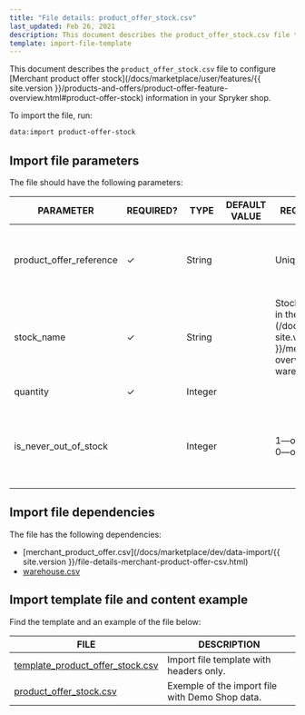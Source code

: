 ```yaml
---
title: "File details: product_offer_stock.csv"
last_updated: Feb 26, 2021
description: This document describes the product_offer_stock.csv file to configure merchant product offer stock in your Spryker shop.
template: import-file-template
---
```


This document describes the `product_offer_stock.csv` file to configure [Merchant product offer stock](/docs/marketplace/user/features/{{ site.version }}/products-and-offers/product-offer-feature-overview.html#product-offer-stock) information in your Spryker shop.

To import the file, run:

```bash
data:import product-offer-stock
```

## Import file parameters

The file should have the following parameters:

| PARAMETER     | REQUIRED? | TYPE | DEFAULT VALUE | REQUIREMENTS OR COMMENTS | DESCRIPTION        |
| ------------- | ---------- | ------- | ------------- | ---------------------------- | ----------------------- |
| product_offer_reference | &check;             | String   |                   | Unique                                                       | Identifier of the [merchant product offer](/docs/marketplace/user/features/{{ site.version }}/products-and-offers/product-offer-feature-overview.html) in the system. |
| stock_name              | &check;             | String   |                   | Stock name is defined as described in the [merchant warehouse](/docs/marketplace/user/features/{{ site.version }}/merchants/merchants-feature-overview.html#merchant-warehouse). | Name of the stock.                                           |
| quantity                | &check;             | Integer  |                   |                                                              | The number of product offers that are in stock.              |
| is_never_out_of_stock   |               | Integer  |                   | 1—option is enabled</br>0—option is disabled.               | Allows the offer to be [never out of stock](/docs/marketplace/user/features/{{ site.version }}/products-and-offers/product-offer-feature-overview.html#product-offer-stock). |

## Import file dependencies

The file has the following dependencies:

- [merchant_product_offer.csv](/docs/marketplace/dev/data-import/{{ site.version }}/file-details-merchant-product-offer-csv.html)
- [warehouse.csv](https://documentation.spryker.com/docs/file-details-warehousecsv)

## Import template file and content example

Find the template and an example of the file below:

| FILE  | DESCRIPTION  |
| ---------------------------- | ------------------- |
| [template_product_offer_stock.csv](https://spryker.s3.eu-central-1.amazonaws.com/docs/Developer+Guide/Back-End/Data+Manipulation/Data+Ingestion/Data+Import/Data+Import+Categories/Marketplace+setup/template_product_offer_stock.csv) | Import file template with headers only.         |
| [product_offer_stock.csv](https://spryker.s3.eu-central-1.amazonaws.com/docs/Developer+Guide/Back-End/Data+Manipulation/Data+Ingestion/Data+Import/Data+Import+Categories/Marketplace+setup/product_offer_stock.csv) | Exemple of the import file with Demo Shop data. |
